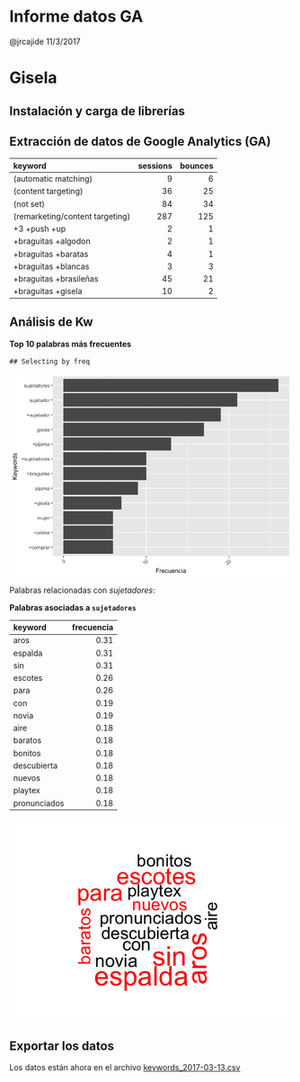 Informe datos GA
================
@jrcajide
11/3/2017

Gisela
======

Instalación y carga de librerías
--------------------------------

Extracción de datos de Google Analytics (GA)
--------------------------------------------

| keyword                         |  sessions|  bounces|
|:--------------------------------|---------:|--------:|
| (automatic matching)            |         9|        6|
| (content targeting)             |        36|       25|
| (not set)                       |        84|       34|
| (remarketing/content targeting) |       287|      125|
| +3 +push +up                    |         2|        1|
| +braguitas +algodon             |         2|        1|
| +braguitas +baratas             |         4|        1|
| +braguitas +blancas             |         3|        3|
| +braguitas +brasileñas          |        45|       21|
| +braguitas +gisela              |        10|        2|

Análisis de Kw
--------------

**Top 10 palabras más frecuentes**

    ## Selecting by freq

![](Sample-Report_files/figure-markdown_github/unnamed-chunk-5-1.png)

Palabras relacionadas con *sujetadores*:

**Palabras asociadas a `sujetadores`**

| keyword      |  frecuencia|
|:-------------|-----------:|
| aros         |        0.31|
| espalda      |        0.31|
| sin          |        0.31|
| escotes      |        0.26|
| para         |        0.26|
| con          |        0.19|
| novia        |        0.19|
| aire         |        0.18|
| baratos      |        0.18|
| bonitos      |        0.18|
| descubierta  |        0.18|
| nuevos       |        0.18|
| playtex      |        0.18|
| pronunciados |        0.18|

![](Sample-Report_files/figure-markdown_github/unnamed-chunk-9-1.png)

Exportar los datos
------------------

Los datos están ahora en el archivo [keywords\_2017-03-13.csv](keywords_2017-03-13.csv)
